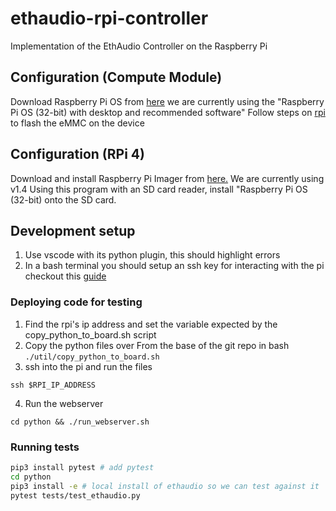 # ethaudio-rpi-controller
Implementation of the EthAudio Controller on the Raspberry Pi
## Configuration (Compute Module)
Download Raspberry Pi OS from [here](https://www.raspberrypi.org/downloads/raspberry-pi-os/) we are currently using the "Raspberry Pi OS (32-bit) with desktop and recommended software"
Follow steps on [rpi](https://www.raspberrypi.org/documentation/hardware/computemodule/cm-emmc-flashing.md) to flash the eMMC on the device
## Configuration (RPi 4)
Download and install Raspberry Pi Imager from [here.](https://www.raspberrypi.org/downloads/) We are currently using v1.4
Using this program with an SD card reader, install "Raspberry Pi OS (32-bit) onto the SD card.

## Development setup
1. Use vscode with its python plugin, this should highlight errors
2. In a bash terminal you should setup an ssh key for interacting with the pi checkout this [guide](https://www.raspberrypi.org/documentation/remote-access/ssh/passwordless.md)

### Deploying code for testing
1. Find the rpi's ip address and set the variable expected by the copy_python_to_board.sh script
2. Copy the python files over
From the base of the git repo in bash
```./util/copy_python_to_board.sh```
3. ssh into the pi and run the files
```
ssh $RPI_IP_ADDRESS
```
4. Run the webserver
```
cd python && ./run_webserver.sh
```
### Running tests
```bash
pip3 install pytest # add pytest
cd python
pip3 install -e # local install of ethaudio so we can test against it
pytest tests/test_ethaudio.py
```

